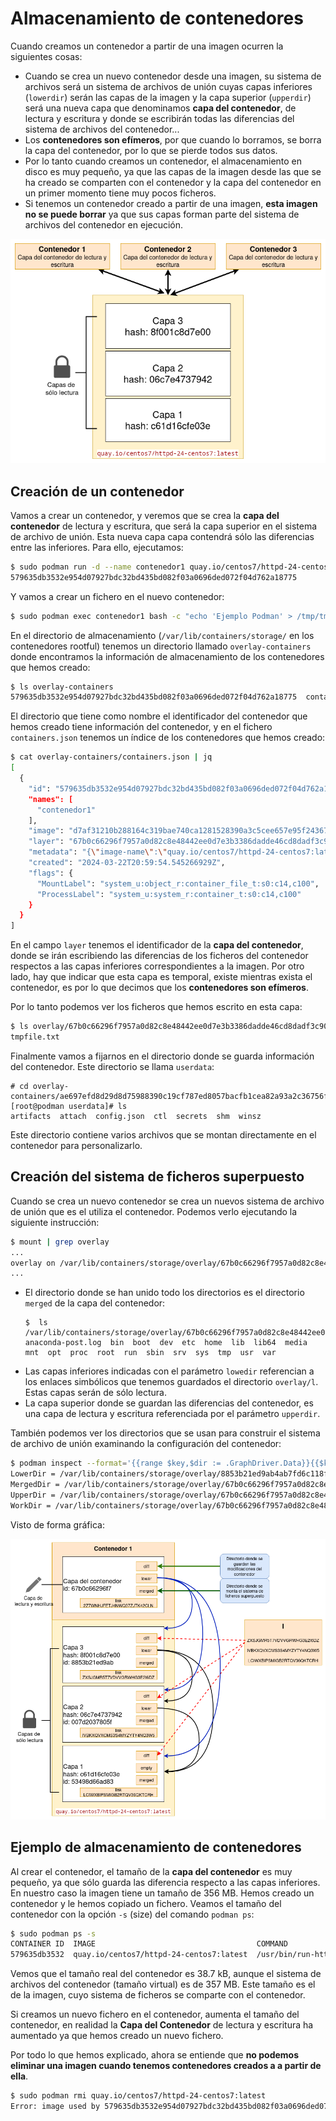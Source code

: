 # Almacenamiento de contenedores

Cuando creamos un contenedor a partir de una imagen ocurren la siguientes cosas:

* Cuando se crea un nuevo contenedor desde una imagen, su sistema de archivos será un sistema de archivos de unión cuyas capas inferiores (`lowerdir`) serán las capas de la imagen y la capa superior (`upperdir`) será una nueva capa que denominamos **capa del contenedor**, de lectura y escritura y donde se escribirán todas las diferencias del sistema de archivos del contenedor...
* Los **contenedores son efímeros**, por que cuando lo borramos, se borra la capa del contenedor, por lo que se pierde todos sus datos.
* Por lo tanto cuando creamos un contenedor, el almacenamiento en disco es muy pequeño, ya que las capas de la imagen desde las que se ha creado se comparten con el contenedor y la capa del contenedor en un primer momento tiene muy pocos ficheros.
* Si tenemos un contenedor creado a partir de una imagen, **esta imagen no se puede borrar** ya que sus capas forman parte del sistema de archivos del contenedor en ejecución.

![container1](img/container1.png)

## Creación de un contenedor

Vamos a crear un contenedor, y veremos que se crea la **capa del contenedor** de lectura y escritura, que será la capa superior en el sistema de archivo de unión. Esta nueva capa  capa contendrá sólo las diferencias entre las inferiores. Para ello, ejecutamos:
 
```bash
$ sudo podman run -d --name contenedor1 quay.io/centos7/httpd-24-centos7
579635db3532e954d07927bdc32bd435bd082f03a0696ded072f04d762a18775
```

Y vamos a crear un fichero en el nuevo contenedor:

```bash
$ sudo podman exec contenedor1 bash -c "echo 'Ejemplo Podman' > /tmp/tmpfile.txt"
```

En el directorio de almacenamiento (`/var/lib/containers/storage/` en los contenedores rootful) tenemos un directorio llamado `overlay-containers` donde encontramos la información de almacenamiento de los contenedores que hemos creado:

```bash
$ ls overlay-containers
579635db3532e954d07927bdc32bd435bd082f03a0696ded072f04d762a18775  containers.json  containers.lock
```

El directorio que tiene como nombre el identificador del contenedor que hemos creado tiene información del contenedor, y en el fichero `containers.json` tenemos un índice de los contenedores que hemos creado:

```bash
$ cat overlay-containers/containers.json | jq
[
  {
    "id": "579635db3532e954d07927bdc32bd435bd082f03a0696ded072f04d762a18775",
    "names": [
      "contenedor1"
    ],
    "image": "d7af31210b288164c319bae740ca1281528390a3c5cee657e95f243670b49e6a",
    "layer": "67b0c66296f7957a0d82c8e48442ee0d7e3b3386dadde46cd8dadf3c90d40000",
    "metadata": "{\"image-name\":\"quay.io/centos7/httpd-24-centos7:latest\",\"image-id\":\"d7af31210b288164c319bae740ca1281528390a3c5cee657e95f243670b49e6a\",\"name\":\"contenedor1\",\"created-at\":1711141194}",
    "created": "2024-03-22T20:59:54.545266929Z",
    "flags": {
      "MountLabel": "system_u:object_r:container_file_t:s0:c14,c100",
      "ProcessLabel": "system_u:system_r:container_t:s0:c14,c100"
    }
  }
]
```

En el campo `layer` tenemos el identificador de la **capa del contenedor**, donde se irán escribiendo las diferencias de los ficheros del contenedor respectos a las capas inferiores correspondientes a la imagen. Por otro lado, hay que indicar que esta capa es temporal, existe mientras exista el contenedor, es por lo que decimos que los **contenedores son efímeros**.


Por lo tanto podemos ver los ficheros que hemos escrito en esta capa:

```bash
$ ls overlay/67b0c66296f7957a0d82c8e48442ee0d7e3b3386dadde46cd8dadf3c90d40000/diff/tmp
tmpfile.txt
```

Finalmente vamos a fijarnos en el directorio donde se guarda información del contenedor. Este directorio se llama `userdata`:

```
# cd overlay-containers/ae697efd8d29d8d75988390c19cf787ed8057bacfb1cea82a93a2c36756f88ee/userdata/
[root@podman userdata]# ls
artifacts  attach  config.json  ctl  secrets  shm  winsz
```

Este directorio contiene varios archivos que se montan directamente en el contenedor para personalizarlo.


## Creación del sistema de ficheros superpuesto

Cuando se crea un nuevo contenedor se crea un nuevos sistema de archivo de unión que es el utiliza el contenedor. Podemos verlo ejecutando la siguiente instrucción:

```bash
$ mount | grep overlay
...
overlay on /var/lib/containers/storage/overlay/67b0c66296f7957a0d82c8e48442ee0d7e3b3386dadde46cd8dadf3c90d40000/merged type overlay (rw,nodev,relatime,context="system_u:object_r:container_file_t:s0:c14,c100",lowerdir=/var/lib/containers/storage/overlay/l/ZXSJGMR5T7VDVVGRWHG3E2I6DZ:/var/lib/containers/storage/overlay/l/IVBKXQVXCMS3S4MYZYTY4NQ3W5:/var/lib/containers/storage/overlay/l/LCIWXBIPSMIGB2RTQV36QKTCRH,upperdir=/var/lib/containers/storage/overlay/67b0c66296f7957a0d82c8e48442ee0d7e3b3386dadde46cd8dadf3c90d40000/diff,workdir=/var/lib/containers/storage/overlay/67b0c66296f7957a0d82c8e48442ee0d7e3b3386dadde46cd8dadf3c90d40000/work,redirect_dir=on,uuid=on,metacopy=on)
...
```

* El directorio donde se han unido todo los directorios es el directorio `merged` de la capa del contenedor:
  ```
  $  ls /var/lib/containers/storage/overlay/67b0c66296f7957a0d82c8e48442ee0d7e3b3386dadde46cd8dadf3c90d40000/merged
  anaconda-post.log  bin  boot  dev  etc  home  lib  lib64  media  mnt  opt  proc  root  run  sbin  srv  sys  tmp  usr  var
  ```
* Las capas inferiores indicadas con el parámetro `lowedir` referencian a los enlaces simbólicos que tenemos guardados el directorio `overlay/l`. Estas capas serán de sólo lectura.
* La capa superior donde se guardan las diferencias del contenedor, es una capa de lectura y escritura referenciada por el parámetro `upperdir`.

También podemos ver los directorios que se usan para construir el sistema de archivo de unión examinando la configuración del contenedor:

```bash
$ podman inspect --format='{{range $key,$dir := .GraphDriver.Data}}{{$key}} = {{$dir}}\n{{end}}'  contenedor1
LowerDir = /var/lib/containers/storage/overlay/8853b21ed9ab4ab7fd6c118f5b1c11e974caa7e133a99981573434d3b6018cf0/diff:/var/lib/containers/storage/overlay/007d2037805f6ca87f969f06c81286a47d98664e3f62e5fd393ec3da08a55b3c/diff:/var/lib/containers/storage/overlay/53498d66ad83a29fcd7c7bcf4abbcc0def4fc912772aa8a4483b51e232309aee/diff
MergedDir = /var/lib/containers/storage/overlay/67b0c66296f7957a0d82c8e48442ee0d7e3b3386dadde46cd8dadf3c90d40000/merged
UpperDir = /var/lib/containers/storage/overlay/67b0c66296f7957a0d82c8e48442ee0d7e3b3386dadde46cd8dadf3c90d40000/diff
WorkDir = /var/lib/containers/storage/overlay/67b0c66296f7957a0d82c8e48442ee0d7e3b3386dadde46cd8dadf3c90d40000/work
```

Visto de forma gráfica:

![container2](img/container2.png)


## Ejemplo de almacenamiento de contenedores

Al crear el contenedor, el tamaño de la **capa del contenedor** es muy pequeño, ya que sólo guarda las diferencia respecto a las capas inferiores.
En nuestro caso la imagen tiene un tamaño de 356 MB. Hemos creado un contenedor y le hemos copiado un fichero. Veamos el tamaño del contenedor con la opción `-s` (size) del comando `podman ps`:

```bash
$ sudo podman ps -s
CONTAINER ID  IMAGE                                    COMMAND               CREATED     STATUS      PORTS       NAMES        SIZE
579635db3532  quay.io/centos7/httpd-24-centos7:latest  /usr/bin/run-http...  ... ago     Up ...                 contenedor1  38.7kB (virtual 357MB)
```

Vemos que el tamaño real del contenedor es 38.7 kB, aunque el sistema de archivos del contenedor (tamaño virtual) es de 357 MB. Este tamaño es el de la imagen, cuyo sistema de ficheros se comparte con el contenedor.

Si creamos un nuevo fichero en el contenedor, aumenta el tamaño del contenedor, en realidad la **Capa del Contenedor** de lectura y escritura ha aumentado ya que hemos creado un nuevo fichero.

Por todo lo que hemos explicado, ahora se entiende  que **no podemos eliminar una imagen cuando tenemos contenedores creados a a partir de ella**.

```bash
$ sudo podman rmi quay.io/centos7/httpd-24-centos7:latest
Error: image used by 579635db3532e954d07927bdc32bd435bd082f03a0696ded072f04d762a18775: image is in use by a container: consider listing external containers and force-removing image
```

